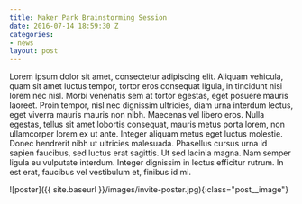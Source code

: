 ```yaml
---
title: Maker Park Brainstorming Session
date: 2016-07-14 18:59:30 Z
categories:
- news
layout: post
---
```


Lorem ipsum dolor sit amet, consectetur adipiscing elit. Aliquam vehicula, quam sit amet luctus tempor, tortor eros consequat ligula, in tincidunt nisi lorem nec nisl. Morbi venenatis sem at tortor egestas, eget posuere mauris laoreet. Proin tempor, nisl nec dignissim ultricies, diam urna interdum lectus, eget viverra mauris mauris non nibh. Maecenas vel libero eros. Nulla egestas, tellus sit amet lobortis consequat, mauris metus porta lorem, non ullamcorper lorem ex ut ante. Integer aliquam metus eget luctus molestie. Donec hendrerit nibh ut ultricies malesuada. Phasellus cursus urna id sapien faucibus, sed luctus erat sagittis. Ut sed lacinia magna. Nam semper ligula eu vulputate interdum. Integer dignissim in lectus efficitur rutrum. In est erat, faucibus vel vestibulum et, finibus id mi.

![poster]({{ site.baseurl }}/images/invite-poster.jpg){:class="post__image"}
